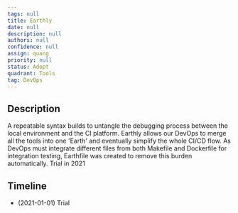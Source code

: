 ```yaml
---
tags: null
title: Earthly
date: null
description: null
authors: null
confidence: null
assign: quang
priority: null
status: Adopt
quadrant: Tools
tag: DevOps
---
```


## Description

A repeatable syntax builds to untangle the debugging process between the local environment and the CI platform. Earthly allows our DevOps to merge all the tools into one 'Earth' and eventually simplify the whole CI/CD flow. As DevOps must integrate different files from both Makefile and Dockerfile for integration testing, Earthfile was created to remove this burden automatically. Trial in 2021

## Timeline

* (2021-01-01) Trial
